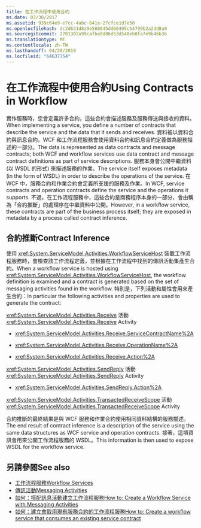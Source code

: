 ```yaml
---
title: 在工作流程中使用合約
ms.date: 03/30/2017
ms.assetid: 939c64e9-e7cc-4abc-b41e-27cfce1d7e50
ms.openlocfilehash: dc2d631d8a9e588645dd60495c54799b2a2dd8a0
ms.sourcegitcommit: 2701302a99cafbe0d86d53d540eb0fa7e9b46b36
ms.translationtype: MT
ms.contentlocale: zh-TW
ms.lasthandoff: 04/28/2019
ms.locfileid: "64637754"
---
```

# <a name="using-contracts-in-workflow"></a><span data-ttu-id="83665-102">在工作流程中使用合約</span><span class="sxs-lookup"><span data-stu-id="83665-102">Using Contracts in Workflow</span></span>
<span data-ttu-id="83665-103">實作服務時，您會定義許多合約，這些合約會描述服務及服務傳送與接收的資料。</span><span class="sxs-lookup"><span data-stu-id="83665-103">When implementing a service, you define a number of contracts that describe the service and the data that it sends and receives.</span></span> <span data-ttu-id="83665-104">資料被以資料合約與訊息合約。WCF 和工作流程服務會使用資料合約和訊息合約定義做為服務描述的一部分。</span><span class="sxs-lookup"><span data-stu-id="83665-104">The data is represented as data contracts and message contracts; both WCF and workflow services use data contract and message contract definitions as part of service descriptions.</span></span> <span data-ttu-id="83665-105">服務本身會公開中繼資料 (以 WSDL 的形式) 來描述服務的作業。</span><span class="sxs-lookup"><span data-stu-id="83665-105">The service itself exposes metadata (in the form of WSDL) in order to describe the operations of the service.</span></span> <span data-ttu-id="83665-106">在 WCF 中，服務合約和作業合約會定義所支援的服務及作業。</span><span class="sxs-lookup"><span data-stu-id="83665-106">In WCF, service contracts and operation contracts define the service and the operations it supports.</span></span> <span data-ttu-id="83665-107">不過，在工作流程服務中，這些合約是商務程序本身的一部分，會由稱為「合約推斷」的處理序在中繼資料中公開。</span><span class="sxs-lookup"><span data-stu-id="83665-107">However, in a workflow service, these contracts are part of the business process itself; they are exposed in metadata by a process called contract inference.</span></span>  
  
## <a name="contract-inference"></a><span data-ttu-id="83665-108">合約推斷</span><span class="sxs-lookup"><span data-stu-id="83665-108">Contract Inference</span></span>  
 <span data-ttu-id="83665-109">使用 <xref:System.ServiceModel.Activities.WorkflowServiceHost> 裝載工作流程服務時，會檢查該工作流程定義，並根據在工作流程中找到的傳訊活動集產生合約。</span><span class="sxs-lookup"><span data-stu-id="83665-109">When a workflow service is hosted using <xref:System.ServiceModel.Activities.WorkflowServiceHost>, the workflow definition is examined and a contract is generated based on the set of messaging activities found in the workflow.</span></span> <span data-ttu-id="83665-110">特別是，下列活動和屬性會用來產生合約：</span><span class="sxs-lookup"><span data-stu-id="83665-110">In particular the following activities and properties are used to generate the contract:</span></span>  
  
 <span data-ttu-id="83665-111"><xref:System.ServiceModel.Activities.Receive> 活動</span><span class="sxs-lookup"><span data-stu-id="83665-111"><xref:System.ServiceModel.Activities.Receive> Activity</span></span>  
  
- <xref:System.ServiceModel.Activities.Receive.ServiceContractName%2A>  
  
- <xref:System.ServiceModel.Activities.Receive.OperationName%2A>
  
- <xref:System.ServiceModel.Activities.Receive.Action%2A>   
 
 <span data-ttu-id="83665-112"><xref:System.ServiceModel.Activities.SendReply> 活動</span><span class="sxs-lookup"><span data-stu-id="83665-112"><xref:System.ServiceModel.Activities.SendReply> Activity</span></span>  
  
- <xref:System.ServiceModel.Activities.SendReply.Action%2A>  
  
 <span data-ttu-id="83665-113"><xref:System.ServiceModel.Activities.TransactedReceiveScope> 活動</span><span class="sxs-lookup"><span data-stu-id="83665-113"><xref:System.ServiceModel.Activities.TransactedReceiveScope> Activity</span></span>  
  
 <span data-ttu-id="83665-114">合約推斷的最終結果是與 WCF 服務和作業合約使用相同資料結構的服務描述。</span><span class="sxs-lookup"><span data-stu-id="83665-114">The end result of contract inference is a description of the service using the same data structures as WCF service and operation contracts.</span></span> <span data-ttu-id="83665-115">接著，這項資訊會用來公開工作流程服務的 WSDL。</span><span class="sxs-lookup"><span data-stu-id="83665-115">This information is then used to expose WSDL for the workflow service.</span></span>  
  
## <a name="see-also"></a><span data-ttu-id="83665-116">另請參閱</span><span class="sxs-lookup"><span data-stu-id="83665-116">See also</span></span>

- [<span data-ttu-id="83665-117">工作流程服務</span><span class="sxs-lookup"><span data-stu-id="83665-117">Workflow Services</span></span>](../../../../docs/framework/wcf/feature-details/workflow-services.md)
- [<span data-ttu-id="83665-118">傳訊活動</span><span class="sxs-lookup"><span data-stu-id="83665-118">Messaging Activities</span></span>](../../../../docs/framework/wcf/feature-details/messaging-activities.md)
- [<span data-ttu-id="83665-119">如何：搭配訊息活動建立工作流程服務</span><span class="sxs-lookup"><span data-stu-id="83665-119">How to: Create a Workflow Service with Messaging Activities</span></span>](../../../../docs/framework/wcf/feature-details/how-to-create-a-workflow-service-with-messaging-activities.md)
- [<span data-ttu-id="83665-120">如何：建立會取用現有服務合約的工作流程服務</span><span class="sxs-lookup"><span data-stu-id="83665-120">How to: Create a workflow service that consumes an existing service contract</span></span>](../../../../docs/framework/windows-workflow-foundation/how-to-create-a-workflow-service-that-consumes-an-existing-service-contract.md)
